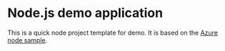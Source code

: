 
# Node.js demo application

This is a quick node project template for demo. It is based on the [Azure node sample](https://github.com/Azure-Samples/nodejs-docs-hello-world). 
